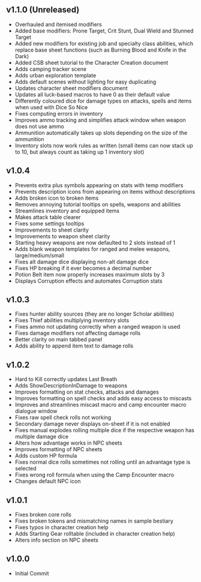 ## v1.1.0 (Unreleased)
* Overhauled and itemised modifiers
* Added base modifiers: Prone Target, Crit Stunt, Dual Wield and Stunned Target
* Added new modifiers for existing job and specialty class abilities, which replace base sheet functions (such as Burning Blood and Knife in the Dark)
* Added CSB sheet tutorial to the Character Creation document
* Adds camping tracker scene
* Adds urban exploration template
* Adds default scenes without lighting for easy duplicating
* Updates character sheet modifiers document
* Updates all luck-based macros to have 0 as their default value
* Differently coloured dice for damage types on attacks, spells and items when used with Dice So Nice
* Fixes computing errors in inventory
* Improves ammo tracking and simplifies attack window when weapon does not use ammo
* Ammunition automatically takes up slots depending on the size of the ammunition
* Inventory slots now work rules as written (small items can now stack up to 10, but always count as taking up 1 inventory slot)

## v1.0.4
* Prevents extra plus symbols appearing on stats with temp modifiers
* Prevents description icons from appearing on items without descriptions
* Adds broken icon to broken items
* Removes annoying tutorial tooltips on spells, weapons and abilities
* Streamlines inventory and equipped items
* Makes attack table clearer
* Fixes some settings tooltips
* Improvements to sheet clarity
* Improvements to weapon sheet clarity
* Starting heavy weapons are now defaulted to 2 slots instead of 1
* Adds blank weapon templates for ranged and melee weapons, large/medium/small
* Fixes alt damage dice displaying non-alt damage dice
* Fixes HP breaking if it ever becomes a decimal number
* Potion Belt item now properly increases maximum slots by 3
* Displays Corruption effects and automates Corruption stats

## v1.0.3
* Fixes hunter ability sources (they are no longer Scholar abilities)
* Fixes Thief abilities multiplying inventory slots
* Fixes ammo not updating correctly when a ranged weapon is used
* Fixes damage modifiers not affecting damage rolls
* Better clarity on main tabbed panel
* Adds ability to append item text to damage rolls

## v1.0.2
* Hard to Kill correctly updates Last Breath
* Adds ShowDescriptionInDamage to weapons
* Improves formatting on stat checks, attacks and damages
* Improves formatting on spell checks and adds easy access to miscasts
* Improves  and streamlines miscast macro and camp encounter macro dialogue window
* Fixes raw spell check rolls not working
* Secondary damage never displays on-sheet if it is not enabled
* Fixes manual explodes rolling multiple dice if the respective weapon has multiple damage dice
* Alters how advantage works in NPC sheets
* Improves formatting of NPC sheets
* Adds custom HP formula
* Fixes normal dice rolls sometimes not rolling until an advantage type is selected
* Fixes wrong roll formula when using the Camp Encounter macro
* Changes default NPC icon

## v1.0.1
* Fixes broken core rolls
* Fixes broken tokens and mismatching names in sample bestiary
* Fixes typos in character creation help
* Adds Starting Gear rolltable (included in character creation help)
* Alters info section on NPC sheets

## v1.0.0
* Initial Commit
